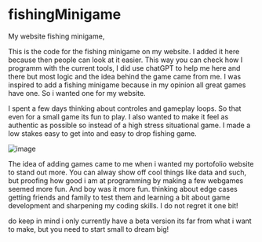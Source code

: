 # fishingMinigame
My website fishing minigame, 

This is the code for the fishing minigame on my website. I added it here because then people can look at it easier.
This way you can check how I programm with the current tools, I did use chatGPT to help me here and there but most logic and the idea behind the game came from me.
I was inspired to add a fishing minigame because in my opinion all great games have one. So i wanted one for my website.

I spent a few days thinking about controles and gameplay loops. So that even for a small game its fun to play.
I also wanted to make it feel as authentic as possible so instead of a high stress situational game.
I made a low stakes easy to get into and easy to drop fishing game. 

![image](https://github.com/user-attachments/assets/4830ecbe-9199-46a1-a369-e54849bb9cd1)



The idea of adding games came to me when i wanted my portofolio website to stand out more.
You can alway show off cool things like data and such, but proofing how good i am at programming by making a few webgames seemed more fun.
And boy was it more fun. thinking about edge cases getting friends and family to test them and learning a bit about game development and sharpening my coding skills.
I do not regret it one bit!

do keep in mind i only currently have a beta version its far from what i want to make, but you need to start small to dream big!
